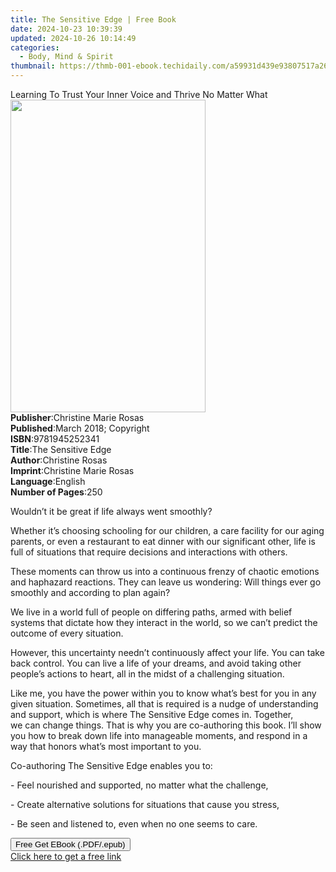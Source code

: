 ```yaml
---
title: The Sensitive Edge | Free Book
date: 2024-10-23 10:39:39
updated: 2024-10-26 10:14:49
categories:
  - Body, Mind & Spirit
thumbnail: https://thmb-001-ebook.techidaily.com/a59931d439e93807517a26c12f54a95da610957113844c55539996a9464b9c77.jpg
---
```

<main id="book-container">
  <div class="flex flex-col">
    <div class="book-brief flex-1 py-6 px-4 sm:p-6 md:py-10 md:px-8">
      <!-- brief-->
      <div class="book-brief-main">
        Learning To Trust Your Inner Voice and Thrive No Matter What
      </div>
    </div>
    <div
      class="book-meta-info flex-1 grid gap-4 col-start-1 col-end-3 row-start-1 sm:mb-6 sm:grid-cols-4 lg:gap-6 lg:col-start-2 lg:row-end-6 lg:row-span-6 lg:mb-0"
    >
      <div
        class="book-meta-info-left place-content-center mt-4 p-4 text-sm leading-6 col-start-2 col-span-2 dark:text-slate-400"
      >
        <img
          class="w-full h-500 object-cover rounded-lg sm:h-255 sm:col-span-2 lg:col-span-full"
          src="https://img-001-ebook.techidaily.com/47cab1beb083f23368954b9d4aeaa0aae191bcf5a1c5b9f9a3272003ea92d84f.jpg"
          alt=""
          width="312"
          height="500"
        />
      </div>
      <div
        class="book-meta-info-right mt-2 col-start-1 row-start-2 col-span-3 self-center"
      >
        <!-- meta data  -->
        <div class="flex flex-col px-4 md:px-8">
          <div class="flex-1">
            <strong>Publisher</strong>:<span class="px-2"
              >Christine Marie Rosas</span
            >
          </div>
          <div class="flex-1">
            <strong>Published</strong>:<span class="px-2"
              >March 2018; Copyright</span
            >
          </div>
          <div class="flex-1">
            <strong>ISBN</strong>:<span class="px-2">9781945252341</span>
          </div>
          <div class="flex-1">
            <strong>Title</strong>:<span class="px-2">The Sensitive Edge</span>
          </div>
          <div class="flex-1">
            <strong>Author</strong>:<span class="px-2">Christine Rosas</span>
          </div>
          <div class="flex-1">
            <strong>Imprint</strong>:<span class="px-2"
              >Christine Marie Rosas</span
            >
          </div>
          <div class="flex-1">
            <strong>Language</strong>:<span class="px-2">English</span>
          </div>
          <div class="flex-1">
            <strong>Number of Pages</strong>:<span class="px-2">250</span>
          </div>
        </div>
      </div>
    </div>
    <div class="book-description flex-1 py-6 px-4 sm:p-6 md:py-10 md:px-8">
      <div class="book-description-main">
        <div accordion-content="" id="description">
          <p>Wouldn’t it be great if life always went smoothly?&nbsp;</p>
          <p>
            Whether it’s choosing schooling for our children, a care facility
            for our aging parents, or even a restaurant to eat dinner with our
            significant other, life is full of situations that require decisions
            and interactions with others.&nbsp;
          </p>
          <p>
            These moments can throw us into a continuous frenzy of chaotic
            emotions and haphazard reactions. They can leave us
            wondering:&nbsp;Will things ever go smoothly and according to plan
            again?&nbsp;
          </p>
          <p>
            We live in a world full of people on differing paths, armed with
            belief systems that dictate how&nbsp;they&nbsp;interact in the
            world, so we can’t predict the outcome of every situation.&nbsp;
          </p>
          <p>
            However, this uncertainty needn’t continuously affect your life. You
            can take back control. You can live a life of your dreams, and avoid
            taking other people’s actions to heart, all in the midst of a
            challenging situation.&nbsp;
          </p>
          <p>
            Like me, you have the power within you to know what’s best for you
            in any given situation. Sometimes, all that is required is a nudge
            of understanding and support, which is where&nbsp;The Sensitive
            Edge&nbsp;comes in. Together, we&nbsp;can&nbsp;change things. That
            is why you are co-authoring this book. I’ll show you how to break
            down life into manageable&nbsp;moments, and&nbsp;respond in a way
            that honors what’s most important to you.&nbsp;
          </p>
          <p>
            Co-authoring&nbsp;The&nbsp;Sensitive Edge&nbsp;enables you to:&nbsp;
          </p>
          <p>
            - Feel nourished and supported, no matter what the challenge,&nbsp;
          </p>
          <p>
            - Create alternative solutions for situations that cause you
            stress,&nbsp;
          </p>
          <p>
            - Be seen and listened to, even when no one seems to care.&nbsp;
          </p>
        </div>
        <div class="accordion-fader"></div>
      </div>
    </div>
    <div class="book-excerpts flex-1 py-6 px-4 sm:p-6 md:py-10 md:px-8"></div>
    <div
      class="book-about-author flex-1 py-6 px-4 sm:p-6 md:py-10 md:px-8"
    ></div>
    <div class="book-free-get flex-1 py-6 px-4 sm:p-6 md:py-10 md:px-8">
      <button
        id="btn-free-get"
        class="bg-blue-500 hover:bg-blue-700 text-white font-bold py-2 px-4 rounded"
      >
        Free Get EBook (.PDF/.epub)
      </button>
      <div id="countdown-display" class="px-2 text-lg mt-2"></div>
      <a
        id="free-link"
        class="hidden bg-blue-500 hover:bg-blue-700 text-white font-bold py-2 px-4 rounded"
        href="https://www.ebooks.com/en-us/book/209862787/the-sensitive-edge/christine-rosas/"
        target="_blank"
        >Click here to get a free link</a
      >
    </div>
    <script>
      let countdownTime = 0;
      let countdownInterval = null;
      document
        .getElementById('btn-free-get')
        .addEventListener('click', startCountdown);
      function startCountdown() {
        countdownTime = new Date().getTime() + 60000 * 3;
        countdownInterval = setInterval(updateCountdown, 1000);
        document.getElementById('btn-free-get').disabled = true;
        document
          .getElementById('btn-free-get')
          .classList.add('bg-gray-500', 'cursor-not-allowed');
      }
      function updateCountdown() {
        let currentTime = new Date().getTime();
        let timeLeft = countdownTime - currentTime;
        let secondsLeft = Math.floor(timeLeft / 1000);
        document.getElementById('countdown-display').innerHTML =
          `Remaining time: ${secondsLeft} seconds.`;
        if (secondsLeft <= 0) {
          clearInterval(countdownInterval);
          document.getElementById('btn-free-get').classList.add('hidden');
          document.getElementById('free-link').classList.remove('hidden');
          document.getElementById('countdown-display').innerHTML = '';
        }
      }
    </script>
  </div>
</main>

